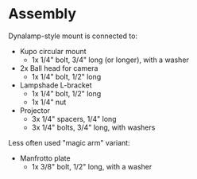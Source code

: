 # Assembly

Dynalamp-style mount is connected to:

- Kupo circular mount
    - 1x 1/4" bolt, 3/4" long (or longer), with a washer
- 2x Ball head for camera
    - 1x 1/4" bolt, 1/2" long
- Lampshade L-bracket
    - 1x 1/4" bolt, 1/2" long
    - 1x 1/4" nut
- Projector
    - 3x 1/4" spacers, 1/4" long
    - 3x 1/4" bolts, 3/4" long, with washers

Less often used "magic arm" variant:
- Manfrotto plate
    - 1x 3/8" bolt, 1/2" long, with a washer

